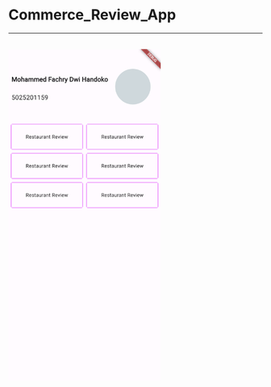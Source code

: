 # Commerce_Review_App
<hr>
<br>

<img src='https://raw.githubusercontent.com/Delos-343/Commerce_Review_App/main/localhost_58699_(iPhone%2014%20Pro%20Max).png' width=60%>

